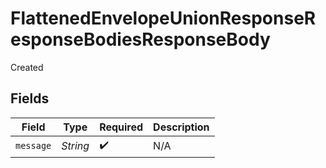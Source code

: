 # FlattenedEnvelopeUnionResponseResponseBodiesResponseBody

Created


## Fields

| Field              | Type               | Required           | Description        |
| ------------------ | ------------------ | ------------------ | ------------------ |
| `message`          | *String*           | :heavy_check_mark: | N/A                |
